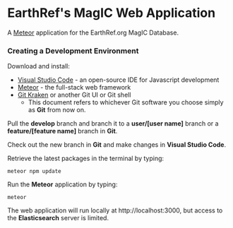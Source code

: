 # EarthRef's MagIC Web Application

A [Meteor](https://www.meteor.com) application for the EarthRef.org MagIC Database.

### Creating a Development Environment

Download and install:
- [Visual Studio Code](https://code.visualstudio.com/) - an open-source IDE for Javascript development
- [Meteor](https://www.meteor.com/install) - the full-stack web framework
- [Git Kraken](https://www.gitkraken.com/download) or another Git UI or Git shell  
  - This document refers to whichever Git software you choose simply as **Git** from now on.

Pull the **develop** branch and branch it to a **user/[user name]** branch or a **feature/[feature name]** branch in **Git**.

Check out the new branch in **Git** and make changes in **Visual Studio Code**.

Retrieve the latest packages in the terminal by typing:

```
meteor npm update
```

Run the **Meteor** application by typing:

```
meteor
```
The web application will run locally at http://localhost:3000, but access to the **Elasticsearch** server is limited.